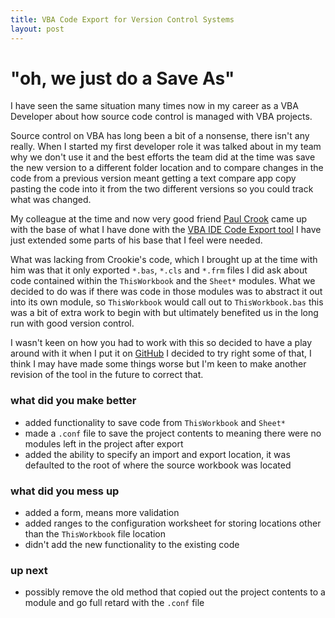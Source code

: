 ```yaml
---
title: VBA Code Export for Version Control Systems
layout: post
---
```


# "oh, we just do a Save As"

I have seen the same situation many times now in my career as a VBA Developer about how source code control is managed with VBA projects.

Source control on VBA has long been a bit of a nonsense, there isn't any really. When I started my first developer role it was talked about in my team why we don't use it and the best efforts the team did at the time was save the new version to a different folder location and to compare changes in the code from a previous version meant getting a text compare app copy pasting the code into it from the two different versions so you could track what was changed. 

My colleague at the time and now very good friend [Paul Crook](https://uk.linkedin.com/in/paul-crook-4065a461) came up with the base of what I have done with the [VBA IDE Code Export tool](https://github.com/spences10/VBA-IDE-Code-Export) I have just extended some parts of his base that I feel were needed.

What was lacking from Crookie's code, which I brought up at the time with him was that it only exported ```*.bas```, ```*.cls``` and ```*.frm``` files I did ask about code contained within the ```ThisWorkbook``` and the ```Sheet*``` modules. What we decided to do was if there was code in those modules was to abstract it out into its own module, so ```ThisWorkbook``` would call out to ```ThisWorkbook.bas``` this was a bit of extra work to begin with but ultimately benefited us in the long run with good version control.

I wasn't keen on how you had to work with this so decided to have a play around with it when I put it on [GitHub](https://github.com/spences10/VBA-IDE-Code-Export) I decided to try right some of that, I think I may have made some things worse but I'm keen to make another revision of the tool in the future to correct that.

### what did you make better
* added functionality to save code from ```ThisWorkbook``` and ```Sheet*```
* made a ```.conf``` file to save the project contents to meaning there were no modules left in the project after export
* added the ability to specify an import and export location, it was defaulted to the root of where the source workbook was located

### what did you mess up
* added a form, means more validation
* added ranges to the configuration worksheet for storing locations other than the ```ThisWorkbook``` file location
* didn't add the new functionality to the existing code

### up next
* possibly remove the old method that copied out the project contents to a module and go full retard with the ```.conf``` file


